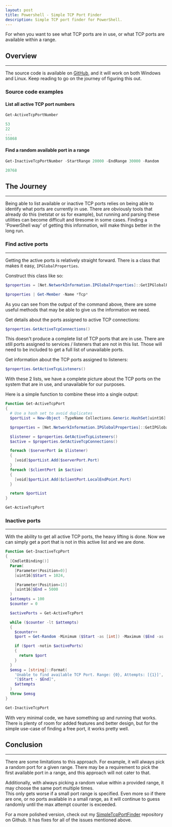```yaml
---
layout: post
title: Powershell - Simple TCP Port Finder
description: Simple TCP port finder for PowerShell.
---
```


For when you want to see what TCP ports are in use, or what TCP ports are available within a range.

## Overview

---

The source code is available on 
[GitHub](https://github.com/briansworth/SimpleTcpPortFinder/blob/master/SimpleTcpPortFinder.psm1), 
and it will work on both Windows and Linux.
Keep reading to go on the journey of figuring this out.

### Source code examples

#### List all active TCP port numbers

```powershell
Get-ActiveTcpPortNumber

53
22
...
55868
```

#### Find a random available port in a range

```powershell
Get-InactiveTcpPortNumber -StartRange 20000 -EndRange 30000 -Random

20768
```

## The Journey

---

Being able to list available or inactive TCP ports
relies on being able to identify what ports are currently in use. 
There are obviously tools that already do this (netstat or ss for example), 
but running and parsing these utilities can become difficult and 
tiresome in some cases.
Finding a 'PowerShell way' of getting this information, 
will make things better in the long run.

### Find active ports
---

Getting the active ports is relatively straight forward. 
There is a class that makes it easy, `IPGlobalProperties`.

Construct this class like so:
```powershell
$properties = [Net.NetworkInformation.IPGlobalProperties]::GetIPGlobalProperties()

$properties | Get-Member -Name *Tcp*
```

As you can see from the output of the command above,
there are some useful methods 
that may be able to give us the information we need.

Get details about the ports assigned to active TCP connections:

```powershell
$properties.GetActiveTcpConnections()
```

This doesn't produce a complete list of TCP ports that are in use.
There are still ports assigned to services / listeners
that are not in this list. 
Those will need to be included to get a full list of unavailable ports.

Get information about the TCP ports assigned to listeners:

```powershell
$properties.GetActiveTcpListeners()
```

With these 2 lists, 
we have a complete picture about the TCP ports on the system that are in use,
and unavailable for our purposes.

Here is a simple function to combine these into a single output:

```powershell
Function Get-ActiveTcpPort
{
  # Use a hash set to avoid duplicates
  $portList = New-Object -TypeName Collections.Generic.HashSet[uint16]

  $properties = [Net.NetworkInformation.IPGlobalProperties]::GetIPGlobalProperties()

  $listener = $properties.GetActiveTcpListeners()
  $active = $properties.GetActiveTcpConnections()

  foreach ($serverPort in $listener)
  {
    [void]$portList.Add($serverPort.Port)
  }
  foreach ($clientPort in $active)
  {
    [void]$portList.Add($clientPort.LocalEndPoint.Port)
  }

  return $portList
}

Get-ActiveTcpPort
```

### Inactive ports

---

With the ability to get all active TCP ports, the heavy lifting is done. 
Now we can simply get a port that is not in this active list and we are done.

```powershell
Function Get-InactiveTcpPort
{
  [CmdletBinding()]
  Param(
    [Parameter(Position=0)]
    [uint16]$Start = 1024,

    [Parameter(Position=1)]
    [uint16]$End = 5000
  )
  $attempts = 100
  $counter = 0

  $activePorts = Get-ActiveTcpPort

  while ($counter -lt $attempts)
  {
    $counter++
    $port = Get-Random -Minimum ($Start -as [int]) -Maximum ($End -as [int])

    if ($port -notin $activePorts)
    {
      return $port
    }
  }
  $emsg = [string]::Format(
    'Unable to find available TCP Port. Range: {0}, Attempts: [{1}]',
    "[$Start - $End]",
    $attempts
  )
  throw $emsg
}

Get-InactiveTcpPort
```

With very minimal code, we have something up and running that works.
There is plenty of room for added features and better design,
but for the simple use-case of finding a free port, it works pretty well.

## Conclusion

---

There are some limitations to this approach.
For example, it will always pick a random port for a given range.
There may be a requirement to pick the first available port in a range, 
and this approach will not cater to that.

Additionally, with always picking a random value within a provided range, 
it may choose the same port multiple times.  
This only gets worse if a small port range is specified.
Even more so if there are one, or no ports available in a small range,
as it will continue to guess randomly until the max attempt counter is exceeded.

For a more polished version, check out my 
[SimpleTcpPortFinder](https://github.com/briansworth/SimpleTcpPortFinder) 
repository on Github.
It has fixes for all of the issues mentioned above.

